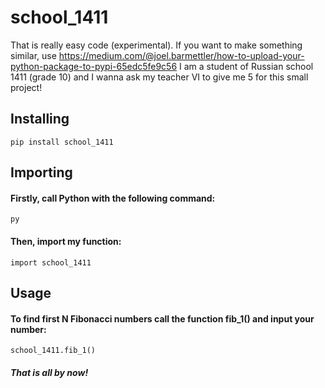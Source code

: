 # school_1411
That is really easy code (experimental). If you want to make something similar, use https://medium.com/@joel.barmettler/how-to-upload-your-python-package-to-pypi-65edc5fe9c56 I am a student of Russian school 1411 (grade 10) and I wanna ask my teacher VI to give me 5 for this small project!
 ## Installing
    pip install school_1411
 ## Importing
 #### Firstly, call Python with the following command:
    py
 #### Then, import my function:
    import school_1411
## Usage
 #### To find first N Fibonacci numbers call the function fib_1() and input your number:
    school_1411.fib_1()
 ##### That is all by now!
